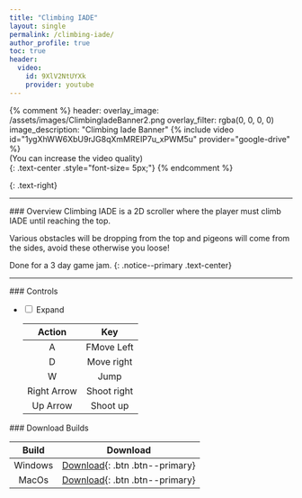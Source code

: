 ```yaml
---
title: "Climbing IADE"
layout: single
permalink: /climbing-iade/
author_profile: true
toc: true
header:
  video:
    id: 9XlV2NtUYXk
    provider: youtube
---
```

{% comment %}
header:
  overlay_image: /assets/images/ClimbingIadeBanner2.png
  overlay_filter: rgba(0, 0, 0, 0)
  image_description: "Climbing Iade Banner"
{% include video id="1ygXhWW6XbU9rJG8qXmMREIP7u_xPWM5u" provider="google-drive" %}  
(You can increase the video quality)  
{: .text-center .style="font-size= 5px;"}
{% endcomment %}

<a href="https://github.com/VascoCorreia/Climbing-Iade" target="_blank"> <i class="fab fa-brands fa-github fa-2x"></i></a>
{: .text-right}
<hr>
### Overview
Climbing IADE is a 2D scroller where the player must climb IADE until reaching the top.  

Various obstacles will be dropping from the top and pigeons will come from the sides, avoid these otherwise you loose!  

Done for a 3 day game jam.
{: .notice--primary .text-center}  

<hr>
### <i class="fa fa-solid fa-gamepad" style="color: #ae0c4e;"></i> Controls  

<ul class="accordion">
    <li>
        <input type="checkbox" name="accordion" id="first">
        <label for="first">Expand</label>
        <div class="content">
            <table>
              <thead>
                <tr>
                    <th style="text-align: center">Action</th>
                    <th style="text-align: center">Key</th>
                </tr>
              </thead>
              <tbody>
                  <tr>
                    <td style="text-align: center">A</td>
                    <td style="text-align: center">FMove Left</td>
                  </tr>
                  <tr>
                    <td style="text-align: center">D</td>
                    <td style="text-align: center">Move right</td>
                  </tr>
                  <tr>
                    <td style="text-align: center">W</td>
                    <td style="text-align: center">Jump</td>
                  </tr>
                  <tr>
                    <td style="text-align: center">Right Arrow</td>
                    <td style="text-align: center">Shoot right</td>
                  </tr>
                  <tr>
                    <td style="text-align: center">Up Arrow</td>
                    <td style="text-align: center">Shoot up</td>
                  </tr>
               </tbody>
            </table>
        </div>
    </li>
</ul>
### <i class="fa fa-solid fa-download" style="color: #ae0c4e;"></i> Download Builds  

| Build | Download |
| :--------: | :--------: |
| Windows | [Download](https://drive.google.com/uc?export=download&id=1TMMoTTADcNaKFX6YhTk7mMv2lLA2ry_u){: .btn .btn--primary}   |
| MacOs  | [Download](https://drive.google.com/uc?export=download&id=1x8Xj9vCgC0vJ8hooV_ReoqcK6oU9yt0V){: .btn .btn--primary}   |